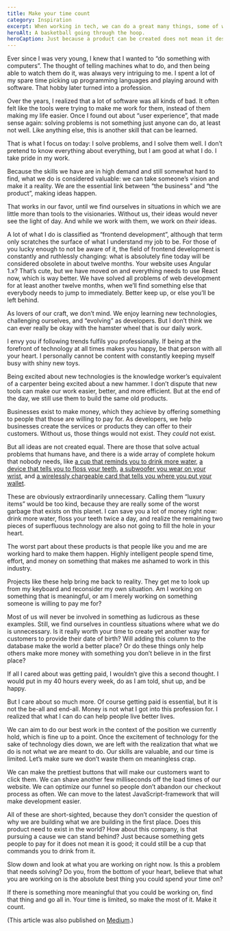 ```yaml
---
title: Make your time count
category: Inspiration
excerpt: When working in tech, we can do a great many things, some of which are absolutely not worth doing.
heroAlt: A basketball going through the hoop.
heroCaption: Just because a product can be created does not mean it deserves to be.
---
```

Ever since I was very young, I knew that I wanted to “do something with computers”. The thought of telling machines what to do, and then being able to watch them do it, was always very intriguing to me. I spent a lot of my spare time picking up programming languages and playing around with software. That hobby later turned into a profession.

Over the years, I realized that a lot of software was all kinds of bad. It often felt like the tools were trying to make me work for them, instead of them making my life easier. Once I found out about “user experience”, that made sense again: solving problems is not something just anyone can do, at least not well. Like anything else, this is another skill that can be learned.

That is what I focus on today: I solve problems, and I solve them well. I don’t pretend to know everything about everything, but I am good at what I do. I take pride in my work.

Because the skills we have are in high demand and still somewhat hard to find, what we do is considered valuable: we can take someone’s vision and make it a reality. We are the essential link between “the business” and “the product”, making ideas happen.

That works in our favor, until we find ourselves in situations in which we are little more than tools to the visionaries. Without us, their ideas would never see the light of day. And while we work with them, we work on *their* ideas.

A lot of what I do is classified as “frontend development”, although that term only scratches the surface of what I understand my job to be. For those of you lucky enough to not be aware of it, the field of frontend development is constantly and ruthlessly changing: what is absolutely fine today will be considered obsolete in about twelve months. Your website uses Angular 1.x? That’s cute, but we have moved on and everything needs to use React now, which is way better. We have solved all problems of web development for at least another twelve months, when we’ll find something else that everybody needs to jump to immediately. Better keep up, or else you’ll be left behind.

As lovers of our craft, we don’t mind. We enjoy learning new technologies, challenging ourselves, and “evolving” as developers. But I don’t think we can ever really be okay with the hamster wheel that is our daily work.

I envy you if following trends fulfils you professionally. If being at the forefront of technology at all times makes you happy, be that person with all your heart. I personally cannot be content with constantly keeping myself busy with shiny new toys.

Being excited about new technologies is the knowledge worker’s equivalent of a carpenter being excited about a new hammer. I don’t dispute that new tools can make our work easier, better, and more efficient. But at the end of the day, we still use them to build the same old products.

Businesses exist to make money, which they achieve by offering something to people that those are willing to pay for. As developers, we help businesses create the services or products they can offer to their customers. Without us, those things would not exist. They *could* not exist.

But all ideas are not created equal. There are those that solve actual problems that humans have, and there is a wide array of complete hokum that nobody needs, like [a cup that reminds you to drink more water](http://myvessyl.com), [a device that tells you to floss your teeth](http://www.flosstime.com), [a subwoofer you wear on your wrist](http://lofelt.com), and [a wirelessly chargeable card that tells you where you put your wallet](http://www.leifdoes.com).

These are obviously extraordinarily unnecessary. Calling them “luxury items” would be too kind, because they are really some of the worst garbage that exists on this planet. I can save you a lot of money right now: drink more water, floss your teeth twice a day, and realize the remaining two pieces of superfluous technology are also not going to fill the hole in your heart.

The worst part about these products is that people like you and me are working hard to make them happen. Highly intelligent people spend time, effort, and money on something that makes me ashamed to work in this industry.

Projects like these help bring me back to reality. They get me to look up from my keyboard and reconsider my own situation. Am I working on something that is meaningful, or am I merely working on something someone is willing to pay me for?

Most of us will never be involved in something as ludicrous as these examples. Still, we find ourselves in countless situations where what we do is unnecessary. Is it really worth your time to create yet another way for customers to provide their date of birth? Will adding this column to the database make the world a better place? Or do these things only help others make more money with something you don’t believe in in the first place?

If all I cared about was getting paid, I wouldn’t give this a second thought. I would put in my 40 hours every week, do as I am told, shut up, and be happy.

But I care about so much more. Of course getting paid is essential, but it is not the be-all and end-all. Money is not what I got into this profession for. I realized that what I can do can help people live better lives.

We can aim to do our best work in the context of the position we currently hold, which is fine up to a point. Once the excitement of technology for the sake of technology dies down, we are left with the realization that what we do is not what we are meant to do. Our skills are valuable, and our time is limited. Let’s make sure we don’t waste them on meaningless crap.

We can make the prettiest buttons that will make our customers want to click them. We can shave another few milliseconds off the load times of our website. We can optimize our funnel so people don’t abandon our checkout process as often. We can move to the latest JavaScript-framework that will make development easier.

All of these are short-sighted, because they don’t consider the question of why we are building what we are building in the first place. Does this product need to exist in the world? How about this company, is that pursuing a cause we can stand behind? Just because something gets people to pay for it does not mean it is good; it could still be a cup that commands you to drink from it.

Slow down and look at what you are working on right now. Is this a problem that needs solving? Do you, from the bottom of your heart, believe that what you are working on is the absolute best thing you could spend your time on?

If there is something more meaningful that you could be working on, find that thing and go all in. Your time is limited, so make the most of it. Make it count.

(This article was also published on [Medium](https://medium.com/@soverydom/make-your-time-count-9384e697714e).)
